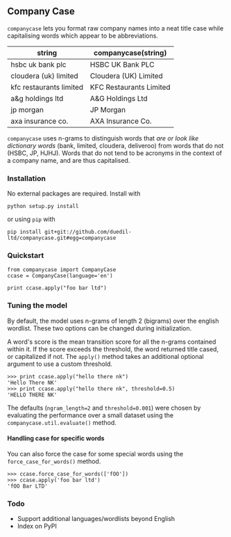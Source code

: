 ## Company Case

`companycase` lets you format raw company names into a neat title case while capitalising words which appear to be abbreviations. 

| string | companycase(string)|
|-------| -------|
| hsbc uk bank plc | HSBC UK Bank PLC |
| cloudera (uk) limited | Cloudera (UK) Limited
| kfc restaurants limited | KFC Restaurants Limited|
| a&g holdings ltd | A&G Holdings Ltd |
| jp morgan | JP Morgan |
| axa insurance co.| AXA Insurance Co. |
    
`companycase` uses n-grams to distinguish words that *are or look like dictionary words* (bank, limited, cloudera, deliveroo) from words that do not (HSBC, JP, HJHJ). Words that do not tend to be acronyms in the context of a company name, and are thus capitalised.

### Installation

No external packages are required. Install with

    python setup.py install

or using `pip` with

    pip install git+git://github.com/duedil-ltd/companycase.git#egg=companycase

### Quickstart
    
    from companycase import CompanyCase
    ccase = CompanyCase(language='en')
    
    print ccase.apply("foo bar ltd")

### Tuning the model

By default, the model uses n-grams of length 2 (bigrams) over the english wordlist. These two options can be changed during initialization.

A word's score is the mean transition score for all the n-grams contained within it. If the score exceeds the threshold, the word returned title cased, or capitalized if not. The `apply()` method takes an additional optional argument to use a custom threshold.

    >>> print ccase.apply("hello there nk")
    'Hello There NK'
    >>> print ccase.apply("hello there nk", threshold=0.5)
    'HELLO THERE NK'
    
The defaults (`ngram_length=2` and `threshold=0.001`) were chosen by evaluating the performance over a small dataset using the `companycase.util.evaluate()` method.

#### Handling case for specific words
You can also force the case for some special words using the `force_case_for_words()` method.

    >>> ccase.force_case_for_words(['fOO'])
    >>> ccase.apply('foo bar ltd')
    'fOO Bar LTD'

### Todo

- Support additional languages/wordlists beyond English
- Index on PyPI

